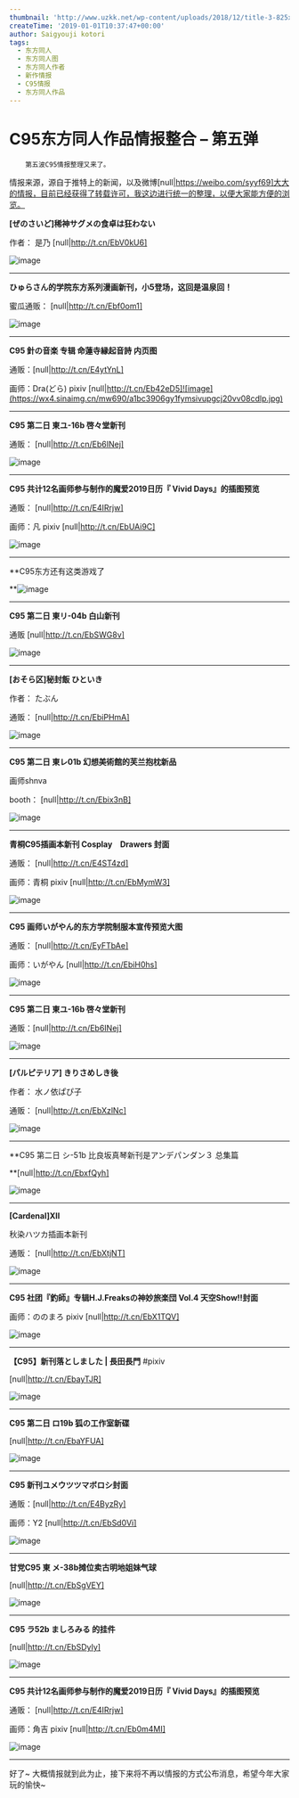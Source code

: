 ```yaml
---
thumbnail: 'http://www.uzkk.net/wp-content/uploads/2018/12/title-3-825x240.gif'
createTime: '2019-01-01T10:37:47+00:00'
author: Saigyouji kotori
tags:
  - 东方同人
  - 东方同人图
  - 东方同人作者
  - 新作情报
  - C95情报
  - 东方同人作品
---
```


# C95东方同人作品情报整合 – 第五弹

		第五波C95情报整理又来了。

情报来源，源自于推特上的新闻，以及微博[null|https://weibo.com/syyf69]大大的情报，目前已经获得了转载许可，我这边进行统一的整理，以便大家能方便的浏览。

**[ぜのさいど]稀神サグメの食卓は狂わない**

作者： 是乃 [null|http://t.cn/EbV0kU6]

![image](https://wx3.sinaimg.cn/mw690/a1bc3906gy1fymhkcff8hj208v0ci407.jpg)

---

**ひゅらさん的学院东方系列漫画新刊，小5登场，这回是温泉回！**

蜜瓜通贩： [null|http://t.cn/Ebf0om1]

![image](https://wx1.sinaimg.cn/mw690/a1bc3906gy1fymn8hj0sfj208v0citak.jpg)

---

**C95 針の音楽 专辑 命蓮寺縁起音詩 内页图**

通贩：[null|http://t.cn/E4ytYnL]

画师：Dra(どら) pixiv [null|http://t.cn/Eb42eD5]![image](https://wx4.sinaimg.cn/mw690/a1bc3906gy1fymsivupgcj20vv08cdlp.jpg)

---

**C95 第二日 東ユ-16b 啓々堂新刊**

通贩： [null|http://t.cn/Eb6INej]

![image](https://wx4.sinaimg.cn/mw690/a1bc3906gy1fymsxhynd4j20fw0m8gsz.jpg)

---

**C95 共计12名画师参与制作的魔爱2019日历『 Vivid Days』的插图预览**

通贩： [null|http://t.cn/E4IRrjw]

画师：凡 pixiv [null|http://t.cn/EbUAi9C]

![image](https://wx3.sinaimg.cn/mw690/a1bc3906gy1fymtilyiunj20mr0g346p.jpg)

---

**C95东方还有这类游戏了

**![image](https://wx4.sinaimg.cn/mw690/a1bc3906gy1fyndl9ixxhj20qn0hidhs.jpg)

---

**C95 第二日 東リ-04b 白山新刊**

通贩 [null|http://t.cn/EbSWG8v]

![image](https://wx2.sinaimg.cn/mw690/a1bc3906gy1fyneqslnpej20go0njzn0.jpg)

---

**[おそら区]秘封飯 ひといき**

作者： たぶん

通贩： [null|http://t.cn/EbiPHmA]

![image](https://wx3.sinaimg.cn/mw690/a1bc3906gy1fynevvld42j208x0ci0uc.jpg)

---

**C95 第二日 東レ01b 幻想美術館的芙兰抱枕新品**

画师shnva

booth： [null|http://t.cn/Ebix3nB]

![image](https://wx3.sinaimg.cn/mw690/a1bc3906gy1fynf8lkfiyj20u00u0npf.jpg)

---

**青桐C95插画本新刊 Cosplay　Drawers 封面**

通贩： [null|http://t.cn/E4ST4zd]

画师：青桐 pixiv [null|http://t.cn/EbMymW3]

![image](https://wx2.sinaimg.cn/mw690/a1bc3906gy1fynf0i4kmdj20jg0rfgu2.jpg)

---

**C95 画师いがやん的东方学院制服本宣传预览大图**

通贩： [null|http://t.cn/EyFTbAe]

画师：いがやん [null|http://t.cn/EbiH0hs]

![image](https://wx2.sinaimg.cn/mw690/a1bc3906gy1fynf2yezb8j20ni0xcdjj.jpg)

---

**C95 第二日 東ユ-16b 啓々堂新刊**

通贩：[null|http://t.cn/Eb6INej]

![image](https://wx4.sinaimg.cn/mw690/a1bc3906gy1fymsxhynd4j20fw0m8gsz.jpg)

---

**[パルピテリア] きりさめしき後**

作者： 水ノ依ぱぴ子

通贩： [null|http://t.cn/EbXzlNc]

![image](https://wx3.sinaimg.cn/mw690/a1bc3906gy1fynotce0qmj208u0cimym.jpg)

---

**C95 第二日 シ-51b 比良坂真琴新刊是アンデパンダン３ 总集篇

**[null|http://t.cn/EbxfQyh]

![image](https://wx4.sinaimg.cn/mw690/a1bc3906gy1fynp2vitjgj20ea0k2mzd.jpg)

---

**[Cardenal]ⅩII**

秋染ハツカ插画本新刊

通贩： [null|http://t.cn/EbXtjNT]

![image](https://wx1.sinaimg.cn/mw690/a1bc3906gy1fynm85ldogj208v0ciq4z.jpg)

---

**C95 社团『釣師』专辑H.J.Freaksの神妙旅楽団 Vol.4 天空Show!!封面**

画师：ののまろ pixiv [null|http://t.cn/EbX1TQV]

![image](https://wx1.sinaimg.cn/mw690/a1bc3906gy1fynfh18koej20u00u0npg.jpg)

---

**【C95】新刊落としました | 長田長門** #pixiv

[null|http://t.cn/EbayTJR]

![image](https://wx1.sinaimg.cn/mw690/a1bc3906ly1fynwnnqpk5j20xc0nmwh3.jpg)

---

**C95 第二日 ロ19b 狐の工作室新碟**

[null|http://t.cn/EbaYFUA]

![image](https://wx2.sinaimg.cn/mw690/a1bc3906gy1fynpuwzciqj20rs0ij410.jpg)

---

**C95 新刊ユメウツツマボロシ封面**

通贩：[null|http://t.cn/E4ByzRy]

画师：Y2 [null|http://t.cn/EbSd0Vi]

![image](https://wx4.sinaimg.cn/mw690/a1bc3906gy1fyo0cq5iffj20jj0p041y.jpg)

---

**甘党C95 東 メ-38b摊位卖古明地姐妹气球**

[null|http://t.cn/EbSgVEY]

![image](https://wx2.sinaimg.cn/mw690/a1bc3906gy1fyo11brxk4j20rs0ijwgk.jpg)

---

**C95 ラ52b ましろみる 的挂件**

[null|http://t.cn/EbSDyIy] ​​​​

![image](https://wx4.sinaimg.cn/mw690/a1bc3906gy1fyo15dhw4ij20dw0erwfw.jpg)

---

**C95 共计12名画师参与制作的魔爱2019日历『 Vivid Days』的插图预览**

通贩： [null|http://t.cn/E4IRrjw]

画师：角吉 pixiv [null|http://t.cn/Eb0m4MI]

​​​​![image](https://wx4.sinaimg.cn/mw690/a1bc3906gy1fyoz1j20oaj20yt0ot7wh.jpg)

---

好了~ 大概情报就到此为止，接下来将不再以情报的方式公布消息，希望今年大家玩的愉快~
